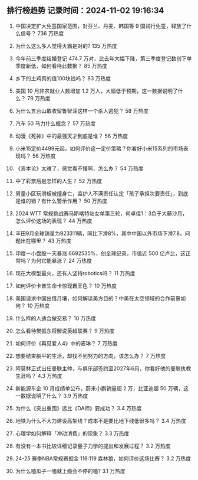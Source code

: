 
## 排行榜趋势 记录时间：2024-11-02 19:16:34
  
  1. 中国决定扩大免签国家范围，对芬兰、丹麦、韩国等 9 国试行免签，释放了什么信号？ 736 万热度
    
  2. 为什么这么多人觉得灭霸是对的? 135 万热度
    
  3. 今年前三季度结婚登记 474.7 万对，比去年大幅下降，第三季度登记数创下单季度新低，如何看待此数据？ 85 万热度
    
  4. 乡下的土鸡真的值100块钱吗？ 83 万热度
    
  5. 美国 10 月非农就业人数增加 1.2 万人，大幅低于预期，这一数据说明了什么？ 79 万热度
    
  6. 为什么五台山敢收留鲁智深这样一个杀人逃犯？ 58 万热度
    
  7. 汽车 50 马力什么概念？ 57 万热度
    
  8. 动漫《死神》中的最强天才到底是谁？ 56 万热度
    
  9. 小米15定价4499元起，如何评价这一定价策略？你看好小米15系列的市场表现吗？ 56 万热度
    
  10. 《资本论》太难了，感觉看不懂啊，怎么办？ 54 万热度
    
  11. 中了彩票后是怎样的人生？ 52 万热度
    
  12. 男童小区玩滑板被撞身亡，监护人不满责任认定「孩子承担次要责任」，到底是谁的错？有什么警示作用？ 50 万热度
    
  13. 2024 WTT 常规挑战赛马斯喀特站女单第三轮，何卓佳1：3负于大藤沙月，怎么评价这场的表现？ 44 万热度
    
  14. 丰田9月全球销量为923311辆，同比下滑8%，其中中国以外市场下滑7.8，问题出在哪里？ 43 万热度
    
  15. 印度一小盘股一天暴涨 6692535%，创全球纪录，市值近 500 亿卢比，这正常吗？为何它能暴涨？ 24 万热度
    
  16. 现在大模型最火，还有人坚持robotics吗？ 11 万热度
    
  17. 如何评价卡普生命卡惊现霸王色？ 10 万热度
    
  18. 美国请求中国出借月壤，如何解读美方目的？中美在太空领域的合作前景如何？ 10 万热度
    
  19. 什么样的人适合做交易？ 10 万热度
    
  20. 怎么看待樊振东将解说英超联赛？ 9 万热度
    
  21. 如何评价《再见爱人4》中的麦琳？ 7 万热度
    
  22. 想要结束躺平的生活，却找不到努力的方向，该怎么办？ 7 万热度
    
  23. 阿莫林正式出任曼联主帅，与俱乐部签约至2027年6月，你看好他的曼联执教生涯吗？ 4.3 万热度
    
  24. 新能源车企 10 月成绩单公布，蔚来小鹏销量超 2 万，比亚迪超 50 万辆，这一数据说明了什么？ 3.9 万热度
    
  25. 为什么《突出重围》远比《DA师》要成功？ 3.4 万热度
    
  26. 地铁为什么不大力建设高架线？成本不是要比地下线低很多吗？ 3.4 万热度
    
  27. 心理学如何解释「冲动消费」的现象？ 3.3 万热度
    
  28. 有没有一本书比较详细记录量子力学的提出和发展过程？ 3.2 万热度
    
  29. 24-25 赛季NBA常规赛掘金 116:119 森林狼，如何评价这场比赛？ 3.2 万热度
    
  30. 为什么嗑瓜子一嗑就上瘾会不停的嗑? 3.1 万热度
    